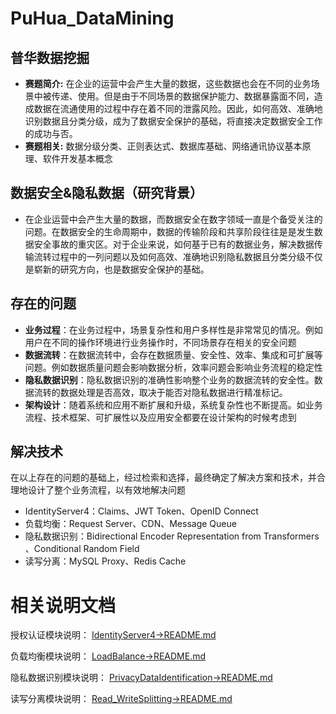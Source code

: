 # PuHua_DataMining
## 普华数据挖掘
- **赛题简介:** 在企业的运营中会产生大量的数据，这些数据也会在不同的业务场景中被传递、使用。但是由于不同场景的数据保护能力、数据暴露面不同，造成数据在流通使用的过程中存在着不同的泄露风险。因此，如何高效、准确地识别数据且分类分级，成为了数据安全保护的基础，将直接决定数据安全工作的成功与否。
- **赛题相关:** 数据分级分类、正则表达式、数据库基础、网络通讯协议基本原理、软件开发基本概念


## 数据安全&隐私数据（研究背景）
- 在企业运营中会产生大量的数据，而数据安全在数字领域一直是个备受关注的问题。在数据安全的生命周期中，数据的传输阶段和共享阶段往往是是发生数据安全事故的重灾区。对于企业来说，如何基于已有的数据业务，解决数据传输流转过程中的一列问题以及如何高效、准确地识别隐私数据且分类分级不仅是崭新的研究方向，也是数据安全保护的基础。

## 存在的问题
- **业务过程**：在业务过程中，场景复杂性和用户多样性是非常常见的情况。例如用户在不同的操作环境进行业务操作时，不同场景存在相关的安全问题
- **数据流转**：在数据流转中，会存在数据质量、安全性、效率、集成和可扩展等问题。例如数据质量问题会影响数据分析，效率问题会影响业务流程的稳定性
- **隐私数据识别**：隐私数据识别的准确性影响整个业务的数据流转的安全性。数据流转的数据处理是否高效，取决于能否对隐私数据进行精准标记。
- **架构设计**：随着系统和应用不断扩展和升级，系统复杂性也不断提高。如业务流程、技术框架、可扩展性以及应用安全都要在设计架构的时候考虑到

## 解决技术
在以上存在的问题的基础上，经过检索和选择，最终确定了解决方案和技术，并合理地设计了整个业务流程，以有效地解决问题
- IdentityServer4：Claims、JWT Token、OpenID Connect
- 负载均衡：Request Server、CDN、Message Queue
- 隐私数据识别：Bidirectional Encoder Representation from Transformers
、Conditional Random Field
- 读写分离：MySQL Proxy、Redis Cache


# 相关说明文档
授权认证模块说明： [IdentityServer4->README.md](https://github.com/LOUHOIN/PuHua_DataMining/tree/main/IdentityServer4)<p>
负载均衡模块说明： [LoadBalance->README.md](https://github.com/LOUHOIN/PuHua_DataMining/tree/main/LoadBalance)<p>
隐私数据识别模块说明： [PrivacyDataIdentification->README.md](https://github.com/LOUHOIN/PuHua_DataMining/tree/main/PrivacyDataIdentification)<p>
读写分离模块说明： [Read_WriteSplitting->README.md](https://github.com/LOUHOIN/PuHua_DataMining/tree/main/Read_WriteSplitting)<p>